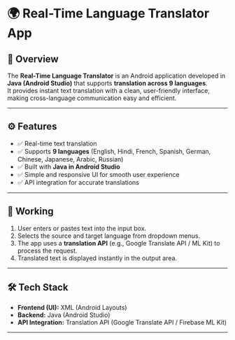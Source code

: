 # 🌍 Real-Time Language Translator App  

## 📌 Overview  
The **Real-Time Language Translator** is an Android application developed in **Java (Android Studio)** that supports **translation across 9 languages**.  
It provides instant text translation with a clean, user-friendly interface, making cross-language communication easy and efficient.  

---

## ⚙️ Features  
- ✅ Real-time text translation  
- ✅ Supports **9 languages** (English, Hindi, French, Spanish, German, Chinese, Japanese, Arabic, Russian)  
- ✅ Built with **Java in Android Studio**  
- ✅ Simple and responsive UI for smooth user experience  
- ✅ API integration for accurate translations  

---

## 🚀 Working  
1. User enters or pastes text into the input box.  
2. Selects the source and target language from dropdown menus.  
3. The app uses a **translation API** (e.g., Google Translate API / ML Kit) to process the request.  
4. Translated text is displayed instantly in the output area.  

---

## 🛠️ Tech Stack  
- **Frontend (UI):** XML (Android Layouts)  
- **Backend:** Java (Android Studio)  
- **API Integration:** Translation API (Google Translate API / Firebase ML Kit)  

---


